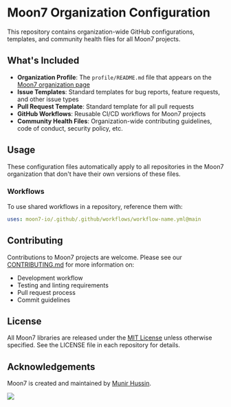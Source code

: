 # Moon7 Organization Configuration

This repository contains organization-wide GitHub configurations, templates, and community health files for all Moon7 projects.

## What's Included

- **Organization Profile**: The `profile/README.md` file that appears on the [Moon7 organization page](https://github.com/moon7-io)
- **Issue Templates**: Standard templates for bug reports, feature requests, and other issue types
- **Pull Request Template**: Standard template for all pull requests
- **GitHub Workflows**: Reusable CI/CD workflows for Moon7 projects
- **Community Health Files**: Organization-wide contributing guidelines, code of conduct, security policy, etc.

## Usage

These configuration files automatically apply to all repositories in the Moon7 organization that don't have their own versions of these files.

### Workflows

To use shared workflows in a repository, reference them with:

```yaml
uses: moon7-io/.github/.github/workflows/workflow-name.yml@main
```

## Contributing

Contributions to Moon7 projects are welcome. Please see our [CONTRIBUTING.md](CONTRIBUTING.md) for more information on:

- Development workflow
- Testing and linting requirements
- Pull request process
- Commit guidelines

## License

All Moon7 libraries are released under the [MIT License](LICENSE) unless otherwise specified. See the LICENSE file in each repository for details.

## Acknowledgements

Moon7 is created and maintained by [Munir Hussin](https://github.com/profound7).

[![](https://images.weserv.nl/?url=github.com/profound7.png?v=4&h=32&w=32&fit=cover&mask=circle&maxage=7d)](https://github.com/profound7)
